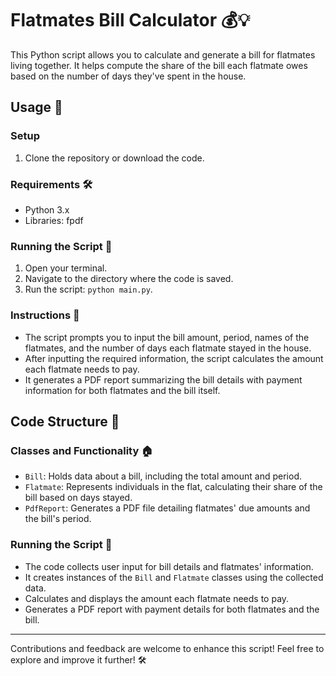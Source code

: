 # Flatmates Bill Calculator 💰💡

This Python script allows you to calculate and generate a bill for flatmates living together. It helps compute the share of the bill each flatmate owes based on the number of days they've spent in the house.

## Usage 🚀

### Setup
1. Clone the repository or download the code.

### Requirements 🛠️
- Python 3.x
- Libraries: fpdf

### Running the Script 🏡
1. Open your terminal.
2. Navigate to the directory where the code is saved.
3. Run the script: `python main.py`.

### Instructions 📝
- The script prompts you to input the bill amount, period, names of the flatmates, and the number of days each flatmate stayed in the house.
- After inputting the required information, the script calculates the amount each flatmate needs to pay.
- It generates a PDF report summarizing the bill details with payment information for both flatmates and the bill itself.

## Code Structure 🧱

### Classes and Functionality 🏠
- `Bill`: Holds data about a bill, including the total amount and period.
- `Flatmate`: Represents individuals in the flat, calculating their share of the bill based on days stayed.
- `PdfReport`: Generates a PDF file detailing flatmates' due amounts and the bill's period.

### Running the Script 🔄
- The code collects user input for bill details and flatmates' information.
- It creates instances of the `Bill` and `Flatmate` classes using the collected data.
- Calculates and displays the amount each flatmate needs to pay.
- Generates a PDF report with payment details for both flatmates and the bill.

---

Contributions and feedback are welcome to enhance this script! Feel free to explore and improve it further! 🛠️
